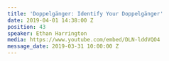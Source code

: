 ```yaml
---
title: 'Doppelgänger: Identify Your Doppelgänger'
date: 2019-04-01 14:38:00 Z
position: 43
speaker: Ethan Harrington
media: https://www.youtube.com/embed/DLN-lddVQO4
message_date: 2019-03-31 10:00:00 Z
---
```


